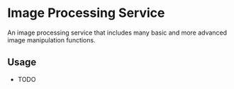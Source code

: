 # Image Processing Service

An image processing service that includes many basic and more advanced image manipulation functions.

## Usage
* TODO

